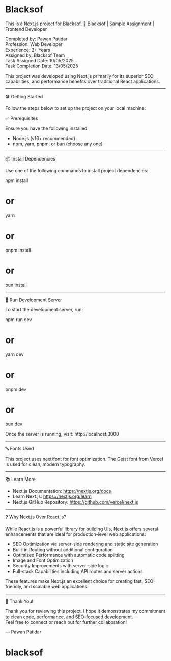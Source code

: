 # Blacksof

This is a Next.js project for Blacksof.
🚀 Blacksof | Sample Assignment | Frontend Developer

Completed by: Pawan Patidar  
Profession: Web Developer  
Experience: 2+ Years  
Assigned by: Blacksof Team  
Task Assigned Date: 10/05/2025  
Task Completion Date: 13/05/2025

This project was developed using Next.js primarily for its superior SEO capabilities, and performance benefits over traditional React applications.

------------------------------------------------------------
🛠️ Getting Started

Follow the steps below to set up the project on your local machine:

✅ Prerequisites

Ensure you have the following installed:

- Node.js (v16+ recommended)
- npm, yarn, pnpm, or bun (choose any one)

------------------------------------------------------------
📦 Install Dependencies

Use one of the following commands to install project dependencies:

npm install
# or
yarn
# or
pnpm install
# or
bun install

------------------------------------------------------------
🚀 Run Development Server

To start the development server, run:

npm run dev
# or
yarn dev
# or
pnpm dev
# or
bun dev

Once the server is running, visit:
http://localhost:3000

------------------------------------------------------------
🔤 Fonts Used

This project uses next/font for font optimization. The Geist font from Vercel is used for clean, modern typography.

------------------------------------------------------------
📚 Learn More

- Next.js Documentation: https://nextjs.org/docs
- Learn Next.js: https://nextjs.org/learn
- Next.js GitHub Repository: https://github.com/vercel/next.js

------------------------------------------------------------
❓ Why Next.js Over React.js?

While React.js is a powerful library for building UIs, Next.js offers several enhancements that are ideal for production-level web applications:

- SEO Optimization via server-side rendering and static site generation
- Built-in Routing without additional configuration
- Optimized Performance with automatic code splitting
- Image and Font Optimization
- Security Improvements with server-side logic
- Full-stack Capabilities including API routes and server actions

These features make Next.js an excellent choice for creating fast, SEO-friendly, and scalable web applications.

------------------------------------------------------------
🙏 Thank You!

Thank you for reviewing this project. I hope it demonstrates my commitment to clean code, performance, and SEO-focused development.  
Feel free to connect or reach out for further collaboration!

— Pawan Patidar
# blacksof
